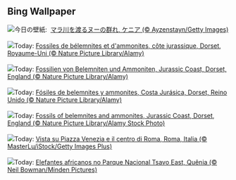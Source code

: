 ## Bing Wallpaper
![](https://www.bing.com/th?id=OHR.MaraMigration_JA-JP8727709922_UHD.jpg&w=1000)今日の壁紙: &nbsp;[マラ川を渡るヌーの群れ, ケニア (© Ayzenstayn/Getty Images)](https://www.bing.com/th?id=OHR.MaraMigration_JA-JP8727709922_UHD.jpg)
<br><br/>
![](https://www.bing.com/th?id=OHR.FossilsDorset_FR-FR6425876617_UHD.jpg&w=1000)Today: [Fossiles de bélemnites et d'ammonites, côte jurassique, Dorset, Royaume-Uni (© Nature Picture Library/Alamy)](https://www.bing.com/th?id=OHR.FossilsDorset_FR-FR6425876617_UHD.jpg)
<br><br/>
![](https://www.bing.com/th?id=OHR.FossilsDorset_DE-DE5527314579_UHD.jpg&w=1000)Today: [Fossilien von Belemniten und Ammoniten, Jurassic Coast, Dorset, England (© Nature Picture Library/Alamy)](https://www.bing.com/th?id=OHR.FossilsDorset_DE-DE5527314579_UHD.jpg)
<br><br/>
![](https://www.bing.com/th?id=OHR.FossilsDorset_ES-ES7126242224_UHD.jpg&w=1000)Today: [Fósiles de belemnites y ammonites, Costa Jurásica, Dorset, Reino Unido (© Nature Picture Library/Alamy)](https://www.bing.com/th?id=OHR.FossilsDorset_ES-ES7126242224_UHD.jpg)
<br><br/>
![](https://www.bing.com/th?id=OHR.FossilsDorset_EN-GB3896931228_UHD.jpg&w=1000)Today: [Fossils of belemnites and ammonites, Jurassic Coast, Dorset, England (© Nature Picture Library/Alamy Stock Photo)](https://www.bing.com/th?id=OHR.FossilsDorset_EN-GB3896931228_UHD.jpg)
<br><br/>
![](https://www.bing.com/th?id=OHR.RomeFilmFestival_IT-IT1206771137_UHD.jpg&w=1000)Today: [Vista su Piazza Venezia e il centro di Roma, Roma, Italia (© MasterLu/iStock/Getty Images Plus)](https://www.bing.com/th?id=OHR.RomeFilmFestival_IT-IT1206771137_UHD.jpg)
<br><br/>
![](https://www.bing.com/th?id=OHR.ElephantTeacher_PT-BR6921941046_UHD.jpg&w=1000)Today: [Elefantes africanos no Parque Nacional Tsavo East, Quênia (© Neil Bowman/Minden Pictures)](https://www.bing.com/th?id=OHR.ElephantTeacher_PT-BR6921941046_UHD.jpg)
<br><br/>
